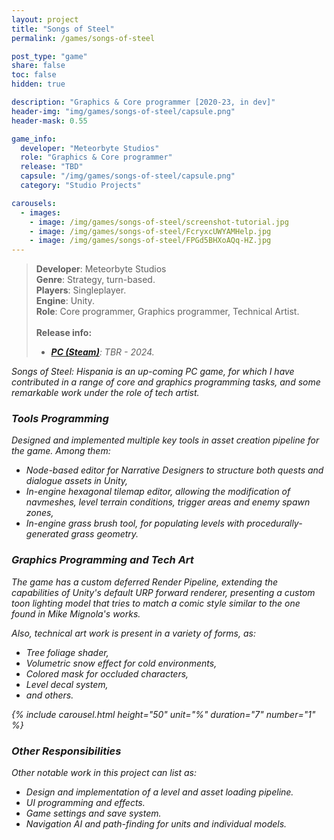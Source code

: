 ```yaml
---
layout: project
title: "Songs of Steel"
permalink: /games/songs-of-steel

post_type: "game"
share: false
toc: false
hidden: true

description: "Graphics & Core programmer [2020-23, in dev]"
header-img: "img/games/songs-of-steel/capsule.png"
header-mask: 0.55

game_info:
  developer: "Meteorbyte Studios"
  role: "Graphics & Core programmer"
  release: "TBD"
  capsule: "/img/games/songs-of-steel/capsule.png"
  category: "Studio Projects"

carousels:
  - images: 
    - image: /img/games/songs-of-steel/screenshot-tutorial.jpg
    - image: /img/games/songs-of-steel/FcryxcUWYAMHelp.jpg
    - image: /img/games/songs-of-steel/FPGd5BHXoAQq-HZ.jpg
---
```


>**Developer**: Meteorbyte Studios<br>
>**Genre**: Strategy, turn-based.<br>
>**Players**: Singleplayer.<br>
>**Engine**: Unity.<br>
>**Role**: Core programmer, Graphics programmer, Technical Artist.<br>
><br>
>**Release info:**
>- [<i class='fab fa-steam'/> **PC (Steam)**](https://store.steampowered.com/app/2603300/Songs_of_Steel_Hispania/): TBR - 2024.

_Songs of Steel: Hispania_ is an up-coming PC game, for which I have
contributed in a range of core and graphics programming tasks, and some
remarkable work under the role of tech artist.

### Tools Programming

Designed and implemented multiple key tools in asset creation pipeline for the game. Among them:
  - Node-based editor for Narrative Designers to structure both quests and dialogue assets in Unity,
  - In-engine hexagonal tilemap editor, allowing the modification of navmeshes, level terrain conditions, trigger areas and enemy spawn zones,
  - In-engine grass brush tool, for populating levels with procedurally-generated grass geometry.

### Graphics Programming and Tech Art

The game has a custom deferred Render Pipeline, extending the capabilities of Unity's 
default URP forward renderer, presenting a custom toon lighting model that tries
to match a comic style similar to the one found in Mike Mignola's works.

Also, technical art work is present in a variety of forms, as:
  - Tree foliage shader,
  - Volumetric snow effect for cold environments,
  - Colored mask for occluded characters,
  - Level decal system,
  - and others.

{% include carousel.html height="50" unit="%" duration="7" number="1" %}
<br>

### Other Responsibilities

Other notable work in this project can list as:
 
 - Design and implementation of a level and asset loading pipeline.
 - UI programming and effects.
 - Game settings and save system.
 - Navigation AI and path-finding for units and individual models.
